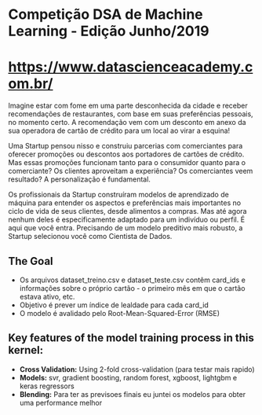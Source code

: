 # Competição DSA de Machine Learning - Edição Junho/2019
# https://www.datascienceacademy.com.br/

Imagine estar com fome em uma parte desconhecida da cidade e receber recomendações de restaurantes, com base em suas preferências pessoais, no momento certo. A recomendação vem com um desconto em anexo da sua operadora de cartão de crédito para um local ao virar a esquina!

Uma Startup pensou nisso e construiu parcerias com comerciantes para oferecer promoções ou descontos aos portadores de cartões de crédito. Mas essas promoções funcionam tanto para o consumidor quanto para o comerciante? Os clientes aproveitam a experiência? Os comerciantes veem resultado? A personalização é fundamental.

Os profissionais da Startup construíram modelos de aprendizado de máquina para entender os aspectos e preferências mais importantes no ciclo de vida de seus clientes, desde alimentos a compras. Mas até agora nenhum deles é especificamente adaptado para um indivíduo ou perfil. É aqui que você entra. Precisando de um modelo preditivo mais robusto, a Startup selecionou você como Cientista de Dados.


## The Goal
 
- Os arquivos dataset_treino.csv e dataset_teste.csv contêm card_ids e informações sobre o próprio cartão - o primeiro mês em que o cartão estava ativo, etc.
- Objetivo é prever um índice de lealdade para cada card_id
- O modelo é avalidado pelo Root-Mean-Squared-Error (RMSE)

## Key features of the model training process in this kernel:
- **Cross Validation:** Using 2-fold cross-validation (para testar mais rapido)
- **Models:** svr, gradient boosting, random forest, xgboost, lightgbm e keras regressors
- **Blending:** Para ter as previsoes finais eu juntei os modelos para obter uma performance melhor
